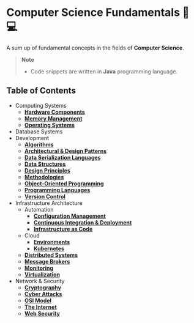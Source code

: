 # Computer Science Fundamentals 📖💻
A sum up of fundamental concepts in the fields of **Computer Science**.

> **Note**  
> - Code snippets are written in **Java** programming language.

## Table of Contents
- Computing Systems
	- [**Hardware Components**](/Computing%20Systems/Hardware%20Components.md)
	- [**Memory Management**](/Computing%20Systems/Memory%20Management.md)
	- [**Operating Systems**](/Computing%20Systems/Operating%20Systems.md)
- Database Systems
- Development
	- [**Algorithms**](/Development/Algorithms.md)
	- [**Architectural & Design Patterns**](/Development/Architectural%20&%20Design%20Patterns.md)
	- [**Data Serialization Languages**](/Development/Data%20Serialization%20Languages.md)
	- [**Data Structures**](/Development/Data%20Structures.md)
	- [**Design Principles**](/Development/Design%20Principles.md)
	- [**Methodologies**](/Development/Methodologies.md)
	- [**Object-Oriented Programming**](/Development/Object-Oriented%20Programming.md)
	- [**Programming Languages**](/Development/Programming%20Languages.md)
	- [**Version Control**](/Development/Version%20Control.md)
- Infrastructure Architecture
	- Automation
		- [**Configuration Management**](/Infrastructure%20Architecture/Automation/Configuration%20Management.md)
		- [**Continuous Integration & Deployment**](/Infrastructure%20Architecture/Automation/Continuous%20Integration%20&%20Deployment.md)
		- [**Infrastructure as Code**](/Infrastructure%20Architecture/Automation/Infrastructure%20as%20Code.md)
	- Cloud
		- [**Environments**](/Infrastructure%20Architecture/Cloud/Environments.md)
		- [**Kubernetes**](/Infrastructure%20Architecture/Cloud/Kubernetes.md)
	- [**Distributed Systems**](/Infrastructure%20Architecture/Distributed%20Systems.md)
	- [**Message Brokers**](/Infrastructure%20Architecture/Message%20Brokers.md)
	- [**Monitoring**](/Infrastructure%20Architecture/Monitoring.md)
	- [**Virtualization**](/Infrastructure%20Architecture/Virtualization.md)
- Network & Security
	- [**Cryptography**](/Network%20&%20Security/Cryptography.md)
	- [**Cyber Attacks**](/Network%20&%20Security/Cyber%20Attacks.md)
	- [**OSI Model**](/Network%20&%20Security/OSI%20Model.md)
	- [**The Internet**](/Network%20&%20Security/The%20Internet.md)
	- [**Web Security**](/Network%20&%20Security/Web%20Security.md)
